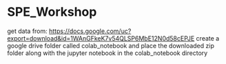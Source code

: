# SPE_Workshop
get data from:
https://docs.google.com/uc?export=download&id=1WAnGFkeK7v54QLSP6MbE12N0d58cEPJE 
create a google drive folder called colab_notebook and place the downloaded zip folder along with the jupyter notebook in the colab_notebook directory
